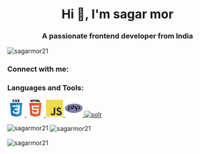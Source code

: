 <h1 align="center">Hi 👋, I'm sagar mor</h1>
<h3 align="center">A passionate frontend developer from India</h3>

<p align="left"> <img src="https://komarev.com/ghpvc/?username=sagarmor21&label=Profile%20views&color=0e75b6&style=flat" alt="sagarmor21" /> </p>

<h3 align="left">Connect with me:</h3>
<p align="left">
</p>

<h3 align="left">Languages and Tools:</h3>
<p align="left"> <a href="https://www.w3schools.com/css/" target="_blank" rel="noreferrer"> <img src="https://raw.githubusercontent.com/devicons/devicon/master/icons/css3/css3-original-wordmark.svg" alt="css3" width="40" height="40"/> </a> <a href="https://www.w3.org/html/" target="_blank" rel="noreferrer"> <img src="https://raw.githubusercontent.com/devicons/devicon/master/icons/html5/html5-original-wordmark.svg" alt="html5" width="40" height="40"/> </a> <a href="https://developer.mozilla.org/en-US/docs/Web/JavaScript" target="_blank" rel="noreferrer"> <img src="https://raw.githubusercontent.com/devicons/devicon/master/icons/javascript/javascript-original.svg" alt="javascript" width="40" height="40"/> </a> <a href="https://www.php.net" target="_blank" rel="noreferrer"> <img src="https://raw.githubusercontent.com/devicons/devicon/master/icons/php/php-original.svg" alt="php" width="40" height="40"/> </a> <a href="https://lucene.apache.org/solr/" target="_blank" rel="noreferrer"> <img src="https://www.vectorlogo.zone/logos/apache_solr/apache_solr-icon.svg" alt="solr" width="40" height="40"/> </a> </p>

<p><img align="left" src="https://github-readme-stats.vercel.app/api/top-langs?username=sagarmor21&show_icons=true&locale=en&layout=compact" alt="sagarmor21" /></p>

<p>&nbsp;<img align="center" src="https://github-readme-stats.vercel.app/api?username=sagarmor21&show_icons=true&locale=en" alt="sagarmor21" /></p>

<p><img align="center" src="https://github-readme-streak-stats.herokuapp.com/?user=sagarmor21&" alt="sagarmor21" /></p>
